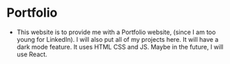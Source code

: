 
# Portfolio

+ This website is to provide me with a Portfolio website, (since I am too young for LinkedIn). I will also put all of my projects here. It will have a dark mode feature. It uses HTML CSS and JS. Maybe in the future, I will use React.

